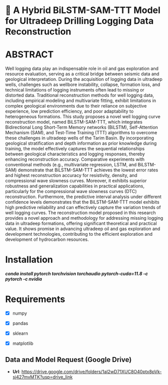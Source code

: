# :speech_balloon: A Hybrid BiLSTM-SAM-TTT Model for Ultradeep Drilling Logging Data Reconstruction

# ABSTRACT
Well logging data play an indispensable role in oil and gas exploration and resource evaluation, serving as a critical bridge between seismic data and geological interpretation. During the acquisition of logging data in ultradeep wells, challenges such as wellbore instability, collapse, formation loss, and technical limitations of logging instruments often lead to missing or distorted data. Traditional reconstruction methods for well logging data, including empirical modeling and multivariate fitting, exhibit limitations in complex geological environments due to their reliance on subjective experience, low prediction efficiency, and poor adaptability to heterogeneous formations. This study proposes a novel well logging curve reconstruction model, named BiLSTM-SAM-TTT, which integrates Bidirectional Long Short-Term Memory networks (BiLSTM), Self-Attention Mechanism (SAM), and Test-Time Training (TTT) algorithms to overcome these challenges in ultradeep wells of the Tarim Basin. By incorporating geological stratification and depth information as prior knowledge during training, the model effectively captures the sequential relationships between geological characteristics and logging responses, thereby enhancing reconstruction accuracy. Comparative experiments with conventional methods (e.g., multivariate regression, LSTM, and BiLSTM-SAM) demonstrate that BiLSTM-SAM-TTT achieves the lowest error rates and highest reconstruction accuracy for resistivity, density, and compressional wave slowness curves. Moreover, it exhibits superior robustness and generalization capabilities in practical applications, particularly for the compressional wave slowness curves (DTC) reconstruction. Furthermore, the predictive interval analysis under different confidence levels demonstrates that the BiLSTM-SAM-TTT model exhibits high predictive reliability and can effectively capture the variation trends of well logging curves. The reconstruction model proposed in this research provides a novel approach and methodology for addressing missing logging data in ultradeep formations, offering significant theoretical and practical value. It shows promise in advancing ultradeep oil and gas exploration and development technologies, contributing to the efficient exploration and development of hydrocarbon resources.

# Installation
***conda install pytorch torchvision torchaudio pytorch-cuda=11.8 -c pytorch -c nvidia***

# Requirements
- [x] numpy
- [x] pandas
- [x] sklearn
- [x] matplotlib
      

## Data and Model Request  (Google Drive)
* **Url**: https://drive.google.com/drive/folders/1al2wD71XUC8O40ptx8pVk-sj427mvMTK?usp=drive_link
